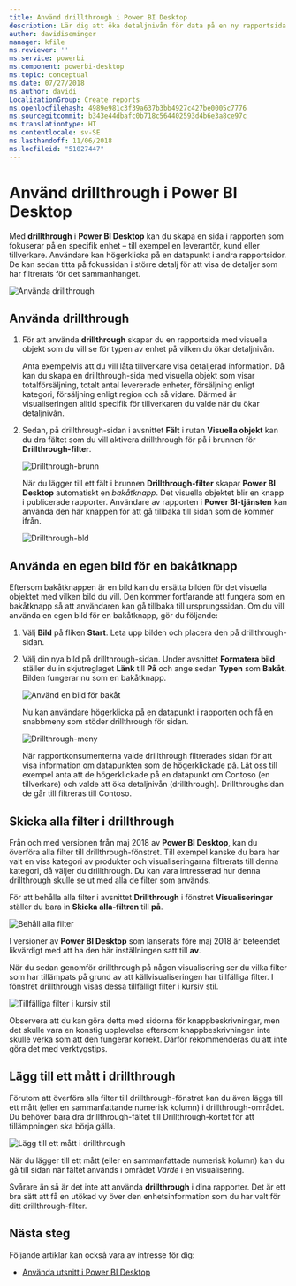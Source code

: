 ```yaml
---
title: Använd drillthrough i Power BI Desktop
description: Lär dig att öka detaljnivån för data på en ny rapportsida i Power BI Desktop
author: davidiseminger
manager: kfile
ms.reviewer: ''
ms.service: powerbi
ms.component: powerbi-desktop
ms.topic: conceptual
ms.date: 07/27/2018
ms.author: davidi
LocalizationGroup: Create reports
ms.openlocfilehash: 4989e981c3f39a637b3bb4927c427be0005c7776
ms.sourcegitcommit: b343e44dbafc0b718c564402593d4b6e3a8ce97c
ms.translationtype: HT
ms.contentlocale: sv-SE
ms.lasthandoff: 11/06/2018
ms.locfileid: "51027447"
---
```

# <a name="use-drillthrough-in-power-bi-desktop"></a>Använd drillthrough i Power BI Desktop
Med **drillthrough** i **Power BI Desktop** kan du skapa en sida i rapporten som fokuserar på en specifik enhet – till exempel en leverantör, kund eller tillverkare. Användare kan högerklicka på en datapunkt i andra rapportsidor. De kan sedan titta på fokussidan i större detalj för att visa de detaljer som har filtrerats för det sammanhanget.

![Använda drillthrough](media/desktop-drillthrough/drillthrough_01.png)

## <a name="using-drillthrough"></a>Använda drillthrough
1. För att använda **drillthrough** skapar du en rapportsida med visuella objekt som du vill se för typen av enhet på vilken du ökar detaljnivån. 

    Anta exempelvis att du vill låta tillverkare visa detaljerad information. Då kan du skapa en drillthrough-sida med visuella objekt som visar totalförsäljning, totalt antal levererade enheter, försäljning enligt kategori, försäljning enligt region och så vidare. Därmed är visualiseringen alltid specifik för tillverkaren du valde när du ökar detaljnivån.

2. Sedan, på drillthrough-sidan i avsnittet **Fält** i rutan **Visuella objekt** kan du dra fältet som du vill aktivera drillthrough för på i brunnen för **Drillthrough-filter**.

    ![Drillthrough-brunn](media/desktop-drillthrough/drillthrough_02.png)

    När du lägger till ett fält i brunnen **Drillthrough-filter** skapar **Power BI Desktop** automatiskt en *bakåtknapp*. Det visuella objektet blir en knapp i publicerade rapporter. Användare av rapporten i **Power BI-tjänsten** kan använda den här knappen för att gå tillbaka till sidan som de kommer ifrån.

    ![Drillthrough-bld](media/desktop-drillthrough/drillthrough_03.png)

## <a name="use-your-own-image-for-a-back-button"></a>Använda en egen bild för en bakåtknapp    
 Eftersom bakåtknappen är en bild kan du ersätta bilden för det visuella objektet med vilken bild du vill. Den kommer fortfarande att fungera som en bakåtknapp så att användaren kan gå tillbaka till ursprungssidan. Om du vill använda en egen bild för en bakåtknapp, gör du följande:

1. Välj **Bild** på fliken **Start**. Leta upp bilden och placera den på drillthrough-sidan.

2. Välj din nya bild på drillthrough-sidan. Under avsnittet **Formatera bild** ställer du in skjutreglaget **Länk** till **På** och ange sedan **Typen** som **Bakåt**. Bilden fungerar nu som en bakåtknapp.

    ![Använd en bild för bakåt](media/desktop-drillthrough/drillthrough_05.png)

    
     Nu kan användare högerklicka på en datapunkt i rapporten och få en snabbmeny som stöder drillthrough för sidan. 

    ![Drillthrough-meny](media/desktop-drillthrough/drillthrough_04.png)

    När rapportkonsumenterna valde drillthrough filtrerades sidan för att visa information om datapunkten som de högerklickade på. Låt oss till exempel anta att de högerklickade på en datapunkt om Contoso (en tillverkare) och valde att öka detaljnivån (drillthrough). Drillthroughsidan de går till filtreras till Contoso.

## <a name="pass-all-filters-in-drillthrough"></a>Skicka alla filter i drillthrough

Från och med versionen från maj 2018 av **Power BI Desktop**, kan du överföra alla filter till drillthrough-fönstret. Till exempel kanske du bara har valt en viss kategori av produkter och visualiseringarna filtrerats till denna kategori, då väljer du drillthrough. Du kan vara intresserad hur denna drillthrough skulle se ut med alla de filter som används.

För att behålla alla filter i avsnittet **Drillthrough** i fönstret **Visualiseringar** ställer du bara in **Skicka alla-filtren** till **på**. 

![Behåll alla filter](media/desktop-drillthrough/drillthrough_06.png)

I versioner av **Power BI Desktop** som lanserats före maj 2018 är beteendet likvärdigt med att ha den här inställningen satt till **av**.

När du sedan genomför drillthrough på någon visualisering ser du vilka filter som har tillämpats på grund av att källvisualiseringen har tillfälliga filter. I fönstret drillthrough visas dessa tillfälligt filter i kursiv stil. 

![Tillfälliga filter i kursiv stil](media/desktop-drillthrough/drillthrough_07.png)

Observera att du kan göra detta med sidorna för knappbeskrivningar, men det skulle vara en konstig upplevelse eftersom knappbeskrivningen inte skulle verka som att den fungerar korrekt. Därför rekommenderas du att inte göra det med verktygstips.

## <a name="add-a-measure-to-drillthrough"></a>Lägg till ett mått i drillthrough

Förutom att överföra alla filter till drillthrough-fönstret kan du även lägga till ett mått (eller en sammanfattande numerisk kolumn) i drillthrough-området. Du behöver bara dra drillthrough-fältet till Drillthrough-kortet för att tillämpningen ska börja gälla. 

![Lägg till ett mått i drillthrough](media/desktop-drillthrough/drillthrough_08.png)

När du lägger till ett mått (eller en sammanfattade numerisk kolumn) kan du gå till sidan när fältet används i området *Värde* i en visualisering.

Svårare än så är det inte att använda **drillthrough** i dina rapporter. Det är ett bra sätt att få en utökad vy över den enhetsinformation som du har valt för ditt drillthrough-filter.

## <a name="next-steps"></a>Nästa steg

Följande artiklar kan också vara av intresse för dig:

* [Använda utsnitt i Power BI Desktop](visuals/desktop-slicers.md)

